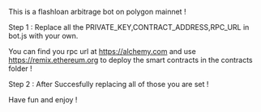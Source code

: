 This is a flashloan arbitrage bot on polygon mainnet !

Step 1 : Replace all the PRIVATE_KEY,CONTRACT_ADDRESS,RPC_URL in bot.js with your own.

You can find you rpc url at https://alchemy.com and use https://remix.ethereum.org to deploy the smart contracts in the contracts folder !

Step 2 : After Succesfully replacing all of those you are set !

Have fun and enjoy !
